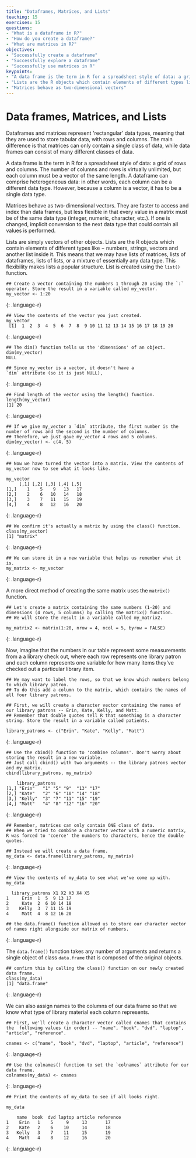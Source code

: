 ```yaml
---
title: "Dataframes, Matrices, and Lists"
teaching: 15
exercises: 15
questions:
- "What is a dataframe in R?"
- "How do you create a dataframe?"
- "What are matrices in R?"
objectives:
- "Successfully create a dataframe"
- "Successfully explore a dataframe"
- "Successfully use matrices in R"
keypoints:
- "A data frame is the term in R for a spreadsheet style of data: a grid of rows and columns."
- "Lists are the R objects which contain elements of different types like − numbers, strings, vectors and another list inside it."
- "Matrices behave as two-dimensional vectors"
---
```


# Data frames, Matrices, and Lists
Dataframes and matrices represent 'rectangular' data types, meaning that they are used to store tabular data, with rows and columns. The main difference is that matrices can only contain a single class of data, while data frames can consist of many different classes of data.

A data frame is the term in R for a spreadsheet style of data: a grid of rows and columns. The number of columns and rows is virtually unlimited, but each column must be a vector of the same length. A dataframe can comprise heterogeneous data: in other words, each column can be a different data type. However, because a column is a vector, it has to be a single data type. 

Matrices behave as two-dimensional vectors. They are faster to access and index than data frames, but less flexible in that every value in a matrix must be of the same data type (integer, numeric, character, etc.). If one is changed, implicit conversion to the next data type that could contain all values is performed.

Lists are simply vectors of other objects. Lists are the R objects which contain elements of different types like − numbers, strings, vectors and another list inside it. This means that we may have lists of matrices, lists of dataframes, lists of lists, or a mixture of essentially any data type. This flexibility makes lists a popular structure. List is created using the `list()` function.

~~~
## Create a vector containing the numbers 1 through 20 using the `:` operator. Store the result in a variable called my_vector.
my_vector <- 1:20
~~~
{: .language-r}

~~~
## View the contents of the vector you just created.
my_vector
 [1]  1  2  3  4  5  6  7  8  9 10 11 12 13 14 15 16 17 18 19 20
~~~
{: .language-r}

~~~
## The dim() function tells us the 'dimensions' of an object.
dim(my_vector)
NULL

## Since my_vector is a vector, it doesn't have a
`dim` attribute (so it is just NULL),
~~~
{: .language-r}

~~~
## Find length of the vector using the length() function. 
length(my_vector)
[1] 20
~~~
{: .language-r}

~~~
## If we give my_vector a `dim` attribute, the first number is the number of rows and the second is the number of columns. 
## Therefore, we just gave my_vector 4 rows and 5 columns.
dim(my_vector) <- c(4, 5)
~~~
{: .language-r}

~~~
## Now we have turned the vector into a matrix. View the contents of my_vector now to see what it looks like.

my_vector
     [,1] [,2] [,3] [,4] [,5]
[1,]    1    5    9   13   17
[2,]    2    6   10   14   18
[3,]    3    7   11   15   19
[4,]    4    8   12   16   20
~~~
{: .language-r}

~~~
## We confirm it's actually a matrix by using the class() function. 
class(my_vector)
[1] "matrix"
~~~
{: .language-r}

~~~
## We can store it in a new variable that helps us remember what it is. 
my_matrix <- my_vector
~~~
{: .language-r}

A more direct method of creating the same matrix uses the `matrix()` function.

~~~
## Let's create a matrix containing the same numbers (1-20) and dimensions (4 rows, 5 columns) by calling the matrix() function. 
## We will store the result in a variable called my_matrix2.

my_matrix2 <- matrix(1:20, nrow = 4, ncol = 5, byrow = FALSE)
~~~
{: .language-r}

Now, imagine that the numbers in our table represent some measurements from a
a library check out, where each row represents one library patron and each column represents
one variable for how many items they've checked out a particular library item.

~~~
## We may want to label the rows, so that we know which numbers belong to which library patron.
## To do this add a column to the matrix, which contains the names of all four library patrons.

## First, we will create a character vector containing the names of our library patrons -- Erin, Kate, Kelly, and Matt. 
## Remember that double quotes tell R that something is a character string. Store the result in a variable called patients.

library_patrons <- c("Erin", "Kate", "Kelly", "Matt")
~~~
{: .language-r}

~~~
## Use the cbind() function to 'combine columns'. Don't worry about storing the result in a new variable. 
## Just call cbind() with two arguments -- the library patrons vector and my_matrix.
cbind(library_patrons, my_matrix)

    library_patrons                     
[1,] "Erin"   "1" "5" "9"  "13" "17"
[2,] "Kate"   "2" "6" "10" "14" "18"
[3,] "Kelly"  "3" "7" "11" "15" "19"
[4,] "Matt"   "4" "8" "12" "16" "20"
~~~
{: .language-r}

~~~
## Remember, matrices can only contain ONE class of data. 
## When we tried to combine a character vector with a numeric matrix, R was forced to 'coerce' the numbers to characters, hence the double quotes.

## Instead we will create a data frame.
my_data <- data.frame(library_patrons, my_matrix)
~~~
{: .language-r}

~~~
## View the contents of my_data to see what we've come up with.
my_data

  library_patrons X1 X2 X3 X4 X5
1     Erin  1  5  9 13 17
2     Kate  2  6 10 14 18
3    Kelly  3  7 11 15 19
4     Matt  4  8 12 16 20

## the data.frame() function allowed us to store our character vector of names right alongside our matrix of numbers.
~~~
{: .language-r}

The `data.frame()` function takes any number of arguments and returns a single object of class `data.frame` that is composed of the original objects.

~~~
## confirm this by calling the class() function on our newly created data frame.
class(my_data)
[1] "data.frame"
~~~
{: .language-r}

We can also assign names to the columns of our data frame so that we know what type of library material each column represents.

~~~
## First, we'll create a character vector called cnames that contains the  following values (in order) -- "name", "book", "dvd", "laptop", "article", "reference".

cnames <- c("name", "book", "dvd", "laptop", "article", "reference")
~~~
{: .language-r}

~~~
## Use the colnames() function to set the `colnames` attribute for our data frame.
colnames(my_data) <- cnames
~~~
{: .language-r}

~~~
## Print the contents of my_data to see if all looks right.

my_data

    name  book  dvd laptop article reference
1    Erin   1    5     9     13       17
2    Kate   2    6    10     14       18
3   Kelly   3    7    11     15       19
4    Matt   4    8    12     16       20
~~~
{: .language-r}
